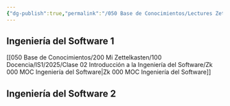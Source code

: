 ```yaml
---
{"dg-publish":true,"permalink":"/050 Base de Conocimientos/Lectures Zettel/Zk MOCs de Ingeniería del Software/","tags":["digitalGarden"]}
---
```


## Ingeniería del Software 1
[[050 Base de Conocimientos/200  Mi Zettelkasten/100 Docencia/IS1/2025/Clase 02 Introducción a la Ingeniería del Software/Zk 000 MOC Ingeniería del Software\|Zk 000 MOC Ingeniería del Software]]

## Ingeniería del Software 2
